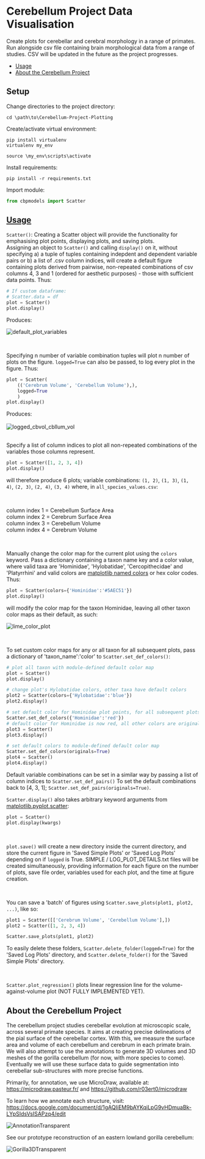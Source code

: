 # Cerebellum Project Data Visualisation
Create plots for cerebellar and cerebral morphology in a range of primates.
Run alongside csv file containing brain morphological data from a range of studies.
CSV will be updated in the future as the project progresses.

- [Usage](#usage)
- [About the Cerebellum Project](#about-the-cerebellum-project)

## Setup
Change directories to the project directory:
```
cd \path\to\Cerebellum-Project-Plotting
```
Create/activate virtual environment:

```
pip install virtualenv
virtualenv my_env

source \my_env\scripts\activate
```
Install requirements:
```
pip install -r requirements.txt
```
Import module:
```python
from cbpmodels import Scatter
```

## <ins>Usage<ins>

```Scatter()```: Creating a Scatter object will provide the functionality for emphasising plot points, displaying plots, and saving plots. 
<br>
Assigning an object to ```Scatter()``` and calling ```display()``` on it, without specifying a) a tuple of tuples containing indepdent and dependent variable pairs or b) a list of .csv column indices, will create a default figure containing plots derived from pairwise, non-repeated combinations of csv columns 4, 3 and 1 (ordered for aesthetic purposes) - those with sufficient data points. Thus:
<br>

```python
# If custom dataframe:
# Scatter.data = df
plot = Scatter()
plot.display()
```
Produces: 

![default_plot_variables](https://user-images.githubusercontent.com/73407206/148590626-292c2844-1c0c-40e0-817a-452dde6c739f.png)

<br>

Specifying n number of variable combination tuples will plot n number of plots on the figure. ```logged=True``` can also be passed, to log every plot in the figure. Thus:

```python
plot = Scatter(
    (('Cerebrum Volume', 'Cerebellum Volume'),),  
    logged=True
    )  
plot.display()
```

Produces:
<br>
<br>
![logged_cbvol_cbllum_vol](https://user-images.githubusercontent.com/73407206/148590809-855fe955-aaf0-42dd-8a32-b8e9736cbae8.png)

<br>
Specify a list of column indices to plot all non-repeated combinations of the variables those columns represent.

```python
plot = Scatter([1, 2, 3, 4])
plot.display()    
```

will therefore produce 6 plots; variable combinations:
```(1, 2)```, ```(1, 3)```, ```(1, 4)```, ```(2, 3)```, ```(2, 4)```, ```(3, 4)``` where, in ```all_species_values.csv```:

<br>

column index 1 = Cerebellum Surface Area <br>
column index 2 = Cerebrum Surface Area <br>
column index 3 = Cerebellum Volume <br>
column index 4 = Cerebrum Volume <br>

<br>

Manually change the color map for the current plot using the ```colors``` keyword. Pass a dictionary containing a taxon name key and a color value, where valid taxa are 'Hominidae', 'Hylobatidae', 'Cercopithecidae' and 'Platyrrhini' and valid colors are [matplotlib named colors](https://matplotlib.org/stable/gallery/color/named_colors.html) or hex color codes. Thus:

```python
plot = Scatter(colors={'Hominidae':'#5AEC51'})
plot.display()
``` 

will modify the color map for the taxon Hominidae, leaving all other taxon color maps as their default, as such:

![lime_color_plot](https://user-images.githubusercontent.com/73407206/149395907-5c495800-eb1b-4cb8-ae66-313596effa05.png)

<br>

To set custom color maps for any or all taxon for all subsequent plots, pass a dictionary of 'taxon_name':'color' to ```Scatter.set_def_colors()```:

```python
# plot all taxon with module-defined default color map
plot = Scatter() 
plot.display()

# change plot's Hylobatidae colors, other taxa have default colors
plot2 = Scatter(colors={'Hylobatidae':'blue'}) 
plot2.display()

# set default color for Hominidae plot points, for all subsequent plots. 
Scatter.set_def_colors({'Hominidae':'red'}) 
# default color for Hominidae is now red, all other colors are original (Hylobatidae no longer blue). 
plot3 = Scatter()
plot3.display()

# set default colors to module-defined default color map
Scatter.set_def_colors(originals=True)
plot4 = Scatter()
plot4.display()
```

Default variable combinations can be set in a similar way by passing a list of column indices to ```Scatter.set_def_pairs()```
To set the default combinations back to [4, 3, 1]; ```Scatter.set_def_pairs(originals=True)```.
<br>

```Scatter.display()``` also takes arbitrary keyword arguments from [matplotlib.pyplot.scatter](https://matplotlib.org/stable/api/_as_gen/matplotlib.pyplot.scatter.html):

```python
plot = Scatter()
plot.display(kwargs)
```

<br>

```plot.save()``` will create a new directory inside the current directory, and store the current figure in 'Saved Simple Plots' or 'Saved Log Plots' depending on if ```logged``` is True. SIMPLE / LOG_PLOT_DETAILS.txt files will be created simultaneously, providing information for each figure on the number of plots, save file order, variables used for each plot, and the time at figure creation. 

<br>

You can save a 'batch' of figures using ```Scatter.save_plots(plot1, plot2, ...)```, like so:

```python
plot1 = Scatter([['Cerebrum Volume', 'Cerebellum Volume'],])
plot2 = Scatter([1, 2, 3, 4])

Scatter.save_plots(plot1, plot2)
```

To easily delete these folders, ```Scatter.delete_folder(logged=True)``` for the 'Saved Log Plots' directory, and ```Scatter.delete_folder()``` for the 'Saved Simple Plots' directory.

<br>

```Scatter.plot_regression()``` plots linear regression line for the volume-against-volume plot (NOT FULLY IMPLEMENTED YET).

## About the Cerebellum Project

The cerebellum project studies cerebellar evolution at microscopic scale, across several primate species. It aims at creating precise delineations of the pial surface of the cerebellar cortex. With this, we measure the surface area and volume of each cerebellum and cerebrum in each primate brain. We will also attempt to use the annotations to generate 3D volumes and 3D meshes of the gorilla cerebellum (for now, with more species to come). Eventually we will use these surface data to guide segmentation into cerebellar sub-structures with more precise functions.

Primarily, for annotation, we use MicroDraw, available at: https://microdraw.pasteur.fr/ and https://github.com/r03ert0/microdraw

To learn how we annotate each structure, visit: https://docs.google.com/document/d/1gAQIiEM9bAYKqiLpG9vHDmuaBk-LYpSIdsVsISAPzq4/edit

![AnnotationTransparent](https://user-images.githubusercontent.com/73407206/136446208-e2651756-359a-46e8-96cd-c526958828bb.png)

See our prototype reconstruction of an eastern lowland gorilla cerebellum:

![Gorilla3DTransparent](https://user-images.githubusercontent.com/73407206/136446331-42e5afb3-2867-4329-952f-3b5593972e9c.gif)
